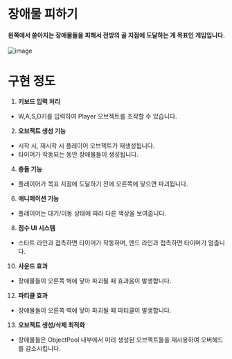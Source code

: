 # 장애물 피하기
#### 왼쪽에서 쏟아지는 장애물들을 피해서 전방의 골 지점에 도달하는 게 목표인 게임입니다.
![image](https://github.com/TunnelSight/Indi_Advanced_Homework/assets/167070589/ca9c3a21-3165-4be2-9d8e-d9b40cc08254)

# 구현 정도
1. **키보드 입력 처리**
- W,A,S,D키를 입력하여 Player 오브젝트를 조작할 수 있습니다.
2. **오브젝트 생성 기능**
- 시작 시, 재시작 시 플레이어 오브젝트가 재생성됩니다.
- 타이머가 작동되는 동안 장애물들이 생성됩니다.
4. **충돌 기능**
- 플레이어가 목표 지점에 도달하기 전에 오른쪽에 닿으면 파괴됩니다. 
6. **애니메이션 기능**
- 플레이어는 대기/이동 상태에 따라 다른 색상을 보여줍니다.
8. **점수 UI 시스템**
- 스타트 라인과 접촉하면 타이머가 작동하며, 엔드 라인과 접촉하면 타이머가 멈춥니다.
10. **사운드 효과**
- 장애물들이 오른쪽 벽에 닿아 파괴될 때 효과음이 발생합니다.
12. **파티클 효과**
- 장애물들이 오른쪽 벽에 닿아 파괴될 때 파티클이 발생합니다.
13. **오브젝트 생성/삭제 최적화**
- 장애물들은 ObjectPool 내부에서 미리 생성된 오브젝트들을 재사용하여 오버헤드를 감소시킵니다.
